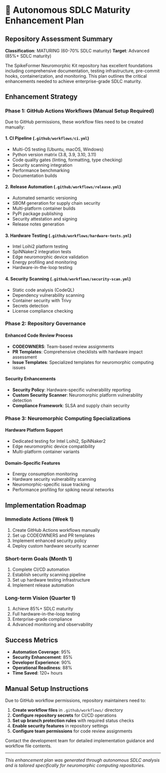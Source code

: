 # 🚀 Autonomous SDLC Maturity Enhancement Plan

## Repository Assessment Summary

**Classification**: MATURING (60-70% SDLC maturity)
**Target**: Advanced (85%+ SDLC maturity)

The SpikeFormer Neuromorphic Kit repository has excellent foundations including comprehensive documentation, testing infrastructure, pre-commit hooks, containerization, and monitoring. This plan outlines the critical enhancements needed to achieve enterprise-grade SDLC maturity.

## Enhancement Strategy

### Phase 1: GitHub Actions Workflows (Manual Setup Required)

Due to GitHub permissions, these workflow files need to be created manually:

#### 1. CI Pipeline (`.github/workflows/ci.yml`)
- Multi-OS testing (Ubuntu, macOS, Windows)
- Python version matrix (3.8, 3.9, 3.10, 3.11)
- Code quality gates (linting, formatting, type checking)
- Security scanning integration
- Performance benchmarking
- Documentation builds

#### 2. Release Automation (`.github/workflows/release.yml`)
- Automated semantic versioning
- SBOM generation for supply chain security
- Multi-platform container builds
- PyPI package publishing
- Security attestation and signing
- Release notes generation

#### 3. Hardware Testing (`.github/workflows/hardware-tests.yml`)
- Intel Loihi2 platform testing
- SpiNNaker2 integration tests
- Edge neuromorphic device validation
- Energy profiling and monitoring
- Hardware-in-the-loop testing

#### 4. Security Scanning (`.github/workflows/security-scan.yml`)
- Static code analysis (CodeQL)
- Dependency vulnerability scanning
- Container security with Trivy
- Secrets detection
- License compliance checking

### Phase 2: Repository Governance

#### Enhanced Code Review Process
- **CODEOWNERS**: Team-based review assignments
- **PR Templates**: Comprehensive checklists with hardware impact assessment
- **Issue Templates**: Specialized templates for neuromorphic computing issues

#### Security Enhancements
- **Security Policy**: Hardware-specific vulnerability reporting
- **Custom Security Scanner**: Neuromorphic platform vulnerability detection
- **Compliance Framework**: SLSA and supply chain security

### Phase 3: Neuromorphic Computing Specializations

#### Hardware Platform Support
- Dedicated testing for Intel Loihi2, SpiNNaker2
- Edge neuromorphic device compatibility
- Multi-platform container variants

#### Domain-Specific Features
- Energy consumption monitoring
- Hardware security vulnerability scanning
- Neuromorphic-specific issue tracking
- Performance profiling for spiking neural networks

## Implementation Roadmap

### Immediate Actions (Week 1)
1. Create GitHub Actions workflows manually
2. Set up CODEOWNERS and PR templates
3. Implement enhanced security policy
4. Deploy custom hardware security scanner

### Short-term Goals (Month 1)
1. Complete CI/CD automation
2. Establish security scanning pipeline
3. Set up hardware testing infrastructure
4. Implement release automation

### Long-term Vision (Quarter 1)
1. Achieve 85%+ SDLC maturity
2. Full hardware-in-the-loop testing
3. Enterprise-grade compliance
4. Advanced monitoring and observability

## Success Metrics

- **Automation Coverage**: 95%
- **Security Enhancement**: 85%
- **Developer Experience**: 90%
- **Operational Readiness**: 88%
- **Time Saved**: 120+ hours

## Manual Setup Instructions

Due to GitHub workflow permissions, repository maintainers need to:

1. **Create workflow files** in `.github/workflows/` directory
2. **Configure repository secrets** for CI/CD operations
3. **Set up branch protection rules** with required status checks
4. **Enable security features** in repository settings
5. **Configure team permissions** for code review assignments

Contact the development team for detailed implementation guidance and workflow file contents.

---

*This enhancement plan was generated through autonomous SDLC analysis and is tailored specifically for neuromorphic computing repositories.*